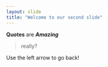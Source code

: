 ```yaml
---
layout: slide
title: "Welcome to our second slide"
---
```

**Quotes** are _**Amazing**_
> really?

Use the left arrow to go back!
